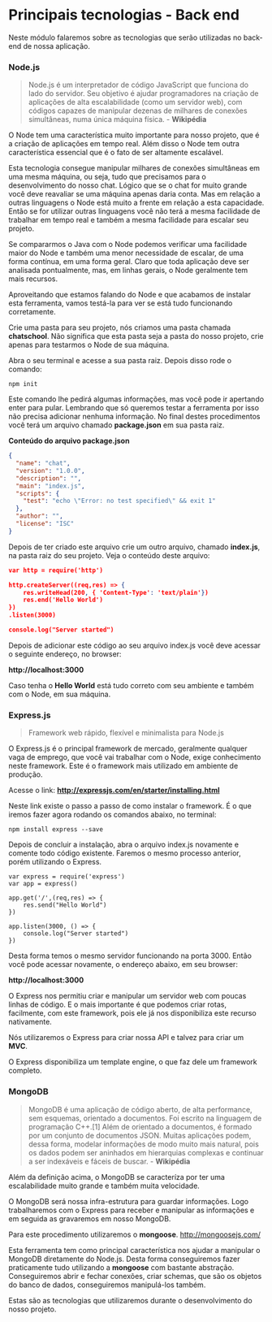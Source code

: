 # Principais tecnologias - Back end

Neste módulo falaremos sobre as tecnologias que serão utilizadas no back-end de nossa aplicação.

### Node.js

> Node.js é um interpretador de código JavaScript que funciona do lado do servidor. Seu objetivo é ajudar programadores na criação de aplicações de alta escalabilidade (como um servidor web), com códigos capazes de manipular dezenas de milhares de conexões simultâneas, numa única máquina física. - **Wikipédia**

O Node tem uma característica muito importante para nosso projeto, que é a criação de aplicações em tempo real. Além disso o Node tem outra característica essencial que é o fato de ser altamente escalável.

Esta tecnologia consegue manipular milhares de conexões simultâneas em uma mesma máquina, ou seja, tudo que precisamos para o desenvolvimento do nosso chat. Lógico que se o chat for muito grande você deve reavaliar se uma máquina apenas daria conta. Mas em relação a outras linguagens o Node está muito a frente em relação a esta capacidade. Então se for utilizar outras linguagens você não terá a mesma facilidade de trabalhar em tempo real e também a mesma facilidade para escalar seu projeto.

Se compararmos o Java com o Node podemos verificar uma facilidade maior do Node e também uma menor necessidade de escalar, de uma forma contínua, em uma forma geral. Claro que toda aplicação deve ser analisada pontualmente, mas, em linhas gerais, o Node geralmente tem mais recursos.

Aproveitando que estamos falando do Node e que acabamos de instalar esta ferramenta, vamos testá-la para ver se está tudo funcionando corretamente.

Crie uma pasta para seu projeto, nós criamos uma pasta chamada **chatschool**. Não significa que esta pasta seja a pasta do nosso projeto, crie apenas para testarmos o Node de sua máquina.

Abra o seu terminal e acesse a sua pasta raiz. Depois disso rode o comando:

`npm init`

Este comando lhe pedirá algumas informações, mas você pode ir apertando enter para pular. Lembrando que só queremos testar a ferramenta por isso não precisa adicionar nenhuma informação. No final destes procedimentos você terá um arquivo chamado **package.json** em sua pasta raiz.

**Conteúdo do arquivo package.json**

```json
{
  "name": "chat",
  "version": "1.0.0",
  "description": "",
  "main": "index.js",
  "scripts": {
    "test": "echo \"Error: no test specified\" && exit 1"
  },
  "author": "",
  "license": "ISC"
}
```

Depois de ter criado este arquivo crie um outro arquivo, chamado **index.js**, na pasta raiz do seu projeto. Veja o conteúdo deste arquivo:

```json
var http = require('http')

http.createServer((req,res) => {
    res.writeHead(200, { 'Content-Type': 'text/plain'})
    res.end('Hello World')
})
.listen(3000)

console.log("Server started")
```

Depois de adicionar este código ao seu arquivo index.js você deve acessar o seguinte endereço, no browser:

**http://localhost:3000**

Caso tenha o **Hello World** está tudo correto com seu ambiente e também com o Node, em sua máquina.

### Express.js

> Framework web rápido, flexível e minimalista para Node.js

O Express.js é o principal framework de mercado, geralmente qualquer vaga de emprego, que você vai trabalhar com o Node, exige conhecimento neste framework. Este é o framework mais utilizado em ambiente de produção.

Acesse o link: **http://expressjs.com/en/starter/installing.html**

Neste link existe o passo a passo de como instalar o framework. É o que iremos fazer agora rodando os comandos abaixo, no terminal:

```
npm install express --save
```

Depois de concluir a instalação, abra o arquivo index.js novamente e comente todo código existente. Faremos o mesmo processo anterior, porém utilizando o Express.

```
var express = require('express')
var app = express()

app.get('/',(req,res) => {
    res.send("Hello World")
})

app.listen(3000, () => {
    console.log("Server started")
})
```

Desta forma temos o mesmo servidor funcionando na porta 3000. Então você pode acessar novamente, o endereço abaixo, em seu browser:

**http://localhost:3000**

O Express nos permitiu criar e manipular um servidor web com poucas linhas de código. E o mais importante é que podemos criar rotas, facilmente, com este framework, pois ele já nos disponibiliza este recurso nativamente.

Nós utilizaremos o Express para criar nossa API e talvez para criar um **MVC**.

O Express disponibiliza um template engine, o que faz dele um framework completo.

### MongoDB

> MongoDB é uma aplicação de código aberto, de alta performance, sem esquemas, orientado a documentos. Foi escrito na linguagem de programação C++.[1] Além de orientado a documentos, é formado por um conjunto de documentos JSON. Muitas aplicações podem, dessa forma, modelar informações de modo muito mais natural, pois os dados podem ser aninhados em hierarquias complexas e continuar a ser indexáveis e fáceis de buscar. - **Wikipédia**

Além da definição acima, o MongoDB se caracteríza por ter uma escalabilidade muito grande e também muita velocidade.

O MongoDB será nossa infra-estrutura para guardar informações. Logo trabalharemos com o Express para receber e manipular as informações e em seguida as gravaremos em nosso MongoDB.

Para este procedimento utilizaremos o **mongoose**. <http://mongoosejs.com/>

Esta ferramenta tem como principal característica nos ajudar a manipular o MongoDB diretamente do Node.js. Desta forma conseguiremos fazer praticamente tudo utilizando a **mongoose** com bastante abstração. Conseguiremos abrir e fechar conexões, criar schemas, que são os objetos do banco de dados, conseguiremos manipulá-los também.

Estas são as tecnologias que utilizaremos durante o desenvolvimento do nosso projeto.
